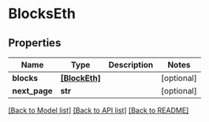 # BlocksEth


## Properties
Name | Type | Description | Notes
------------ | ------------- | ------------- | -------------
**blocks** | [**[BlockEth]**](BlockEth.md) |  | [optional] 
**next_page** | **str** |  | [optional] 

[[Back to Model list]](../README.md#documentation-for-models) [[Back to API list]](../README.md#documentation-for-api-endpoints) [[Back to README]](../README.md)


